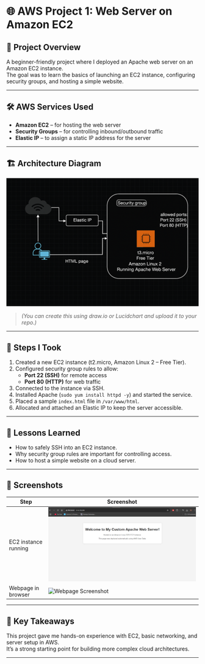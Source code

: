 # 🌐 AWS Project 1: Web Server on Amazon EC2

## 📌 Project Overview
A beginner-friendly project where I deployed an Apache web server on an Amazon EC2 instance.  
The goal was to learn the basics of launching an EC2 instance, configuring security groups, and hosting a simple website.

---

## 🛠️ AWS Services Used
- **Amazon EC2** – for hosting the web server  
- **Security Groups** – for controlling inbound/outbound traffic  
- **Elastic IP** – to assign a static IP address for the server  

---

## 🏗️ Architecture Diagram
![Architecture Diagram](https://github.com/rohaanfarrukh/AWS-projects/blob/main/aws_projecct1/project_1/project1_diagram.png)

> *(You can create this using draw.io or Lucidchart and upload it to your repo.)*

---

## 🚀 Steps I Took
1. Created a new EC2 instance (t2.micro, Amazon Linux 2 – Free Tier).
2. Configured security group rules to allow:
   - **Port 22 (SSH)** for remote access
   - **Port 80 (HTTP)** for web traffic
3. Connected to the instance via SSH.
4. Installed Apache (`sudo yum install httpd -y`) and started the service.
5. Placed a sample `index.html` file in `/var/www/html`.
6. Allocated and attached an Elastic IP to keep the server accessible.

---

## 🧠 Lessons Learned
- How to safely SSH into an EC2 instance.
- Why security group rules are important for controlling access.
- How to host a simple website on a cloud server.

---

## 📸 Screenshots
| Step | Screenshot |
|------|-------------|
| EC2 instance running | ![EC2 Screenshot](https://github.com/rohaanfarrukh/AWS-projects/blob/main/aws_projecct1/project_1/website.png) |
| Webpage in browser | ![Webpage Screenshot](./screenshots/webpage.png) |

---

## 📢 Key Takeaways
This project gave me hands-on experience with EC2, basic networking, and server setup in AWS.  
It’s a strong starting point for building more complex cloud architectures.

---

